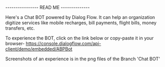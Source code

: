 ---------------- READ ME --------------

Here's a Chat BOT powered by Dialog Flow. 
It can help an organization digitize services like mobile recharges, bill payments, flight bills, money transfers, etc.

To experience the BOT, click on the link below or copy-paste it in your browser- 
https://console.dialogflow.com/api-client/demo/embedded/ABPBot

Screenshots of an experience is in the png files of the Branch 'Chat BOT'

